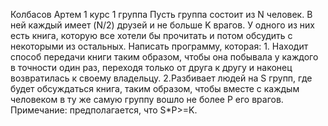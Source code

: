 Колбасов Артем 1 курс 1 группа Пусть группа состоит из N человек. В ней каждый имеет (N/2) друзей и не больше K врагов. У одного из них есть книга, которую все хотели бы прочитать и потом обсудить с некоторыми из остальных. Написать программу, которая: 1. Находит способ передачи книги таким образом, чтобы она побывала у каждого в точности один раз, переходя только от друга к другу и наконец возвратилась к своему владельцу. 2.Разбивает людей на S групп, где будет обсуждаться книга, таким образом, чтобы вместе с каждым человеком в ту же самую группу вошло не более P его врагов. Примечание: предполагается, что S*P>=K.
